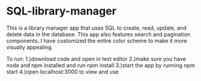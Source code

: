 # SQL-library-manager
This is a library manager app that uses SQL to create, read, update, and delete data in the database. This app also features search and pagination components. I have customized the entire color scheme to make it more visually appealing.

To run: 1.)download code and open in text editor 2.)make sure you have node and npm installed and run npm install 3.)start the app by running npm start 4.)open localhost:3000 to view and use
